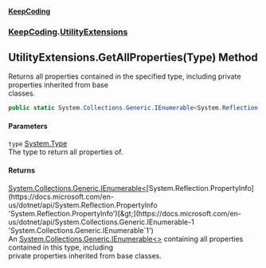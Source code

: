 #### [KeepCoding](index.md 'index')
### [KeepCoding](KeepCoding.md 'KeepCoding').[UtilityExtensions](UtilityExtensions.md 'KeepCoding.UtilityExtensions')
## UtilityExtensions.GetAllProperties(Type) Method
Returns all properties contained in the specified type, including private properties inherited from base  
classes.
```csharp
public static System.Collections.Generic.IEnumerable<System.Reflection.PropertyInfo> GetAllProperties(this System.Type type);
```
#### Parameters
<a name='KeepCoding_UtilityExtensions_GetAllProperties(System_Type)_type'></a>
`type` [System.Type](https://docs.microsoft.com/en-us/dotnet/api/System.Type 'System.Type')  
The type to return all properties of.
  
#### Returns
[System.Collections.Generic.IEnumerable&lt;](https://docs.microsoft.com/en-us/dotnet/api/System.Collections.Generic.IEnumerable-1 'System.Collections.Generic.IEnumerable`1')[System.Reflection.PropertyInfo](https://docs.microsoft.com/en-us/dotnet/api/System.Reflection.PropertyInfo 'System.Reflection.PropertyInfo')[&gt;](https://docs.microsoft.com/en-us/dotnet/api/System.Collections.Generic.IEnumerable-1 'System.Collections.Generic.IEnumerable`1')  
An [System.Collections.Generic.IEnumerable&lt;&gt;](https://docs.microsoft.com/en-us/dotnet/api/System.Collections.Generic.IEnumerable-1 'System.Collections.Generic.IEnumerable`1') containing all properties contained in this type, including  
private properties inherited from base classes.
